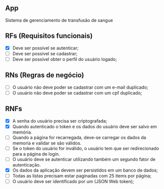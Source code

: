## App

Sistema de gerenciamento de transfusão de sangue

## RFs (Requisitos funcionais)

- [x] Deve ser possível se autenticar;
- [ ] Deve ser possível se cadastrar;
- [ ] Deve ser possível obter o perfil do usuário logado;

## RNs (Regras de negócio)

- [ ] O usuário não deve poder se cadastrar com um e-mail duplicado;
- [ ] O usuário não deve poder se cadastrar com um cpf duplicado;

## RNFs

- [x] A senha do usuário precisa ser criptografada;
- [x] Quando autenticado o token e os dados do usuário deve ser salvo em memória.
- [ ] Quando a página for recarregada, deve-se carregar os dados da memoría e validar se são válidos.
- [ ] Se o token do usuário for inválido, o usuário tem que ser redirecionado para a página de login.
- [ ] O usuário deve se autenticar utilizando também um segundo fator de autenticação.
- [x] Os dados da aplicação devem ser persistidos em um banco de dados;
- [ ] Todas as listas precisam estar paginadas com 25 items por página;
- [ ] O usuário deve ser identificado por um (JSON Web token);
